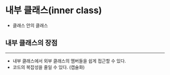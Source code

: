 내부 클래스(inner class)
=========================

* 클래스 안의 클래스 

내부 클래스의 장점
---------
*****

* 내부 클래스에서 외부 클래스의 멤버들을 쉽게 접근할 수 있다.
* 코드의 복잡성을 줄일 수 있다. (캡슐화)




